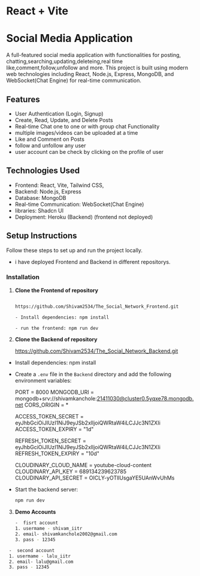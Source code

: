 # React + Vite

# Social Media Application

A full-featured social media application with functionalities for posting, chatting,searching,updating,deleteing,real time like,comment,follow,unfollow and more. This project is built using modern web technologies including React, Node.js, Express, MongoDB, and WebSocket(Chat Engine) for real-time communication.

## Features

- User Authentication (Login, Signup)
- Create, Read, Update, and Delete Posts
- Real-time Chat one to one or with group chat Functionality
- multiple images/videos can be uploaded at a time
- Like and Comment on Posts
- follow and unfollow any user
- user account can be check by clicking on the profile of user

## Technologies Used

- Frontend: React, Vite, Tailwind CSS,
- Backend: Node.js, Express
- Database: MongoDB
- Real-time Communication: WebSocket(Chat Engine)
- libraries: Shadcn UI
- Deployment: Heroku (Backend) (frontend not deployed)

## Setup Instructions

Follow these steps to set up and run the project locally.

- i have deployed Frontend and Backend in different repositorys.

### Installation

1. **Clone the Frontend of repository**

   ```sh
   
   https://github.com/Shivam2534/The_Social_Network_Frontend.git

   - Install dependencies: npm install

   - run the frontend: npm run dev

   ```

2. **Clone the Backend of repository**

   https://github.com/Shivam2534/The_Social_Network_Backend.git

- Install dependencies: npm install

- Create a `.env` file in the `Backend` directory and add the following environment  variables:

  PORT = 8000
  MONGODB_URI = mongodb+srv://shivamkanchole:21411030@cluster0.5yqxe78.mongodb.net
  CORS_ORIGIN = *

  ACCESS_TOKEN_SECRET = eyJhbGciOiJIUzI1NiJ9eyJSb2xlIjoiQWRtaW4iLCJJc3N1ZXIi
  ACCESS_TOKEN_EXPIRY = "1d"

  REFRESH_TOKEN_SECRET = eyJhbGciOiJIUzI1NiJ9eyJSb2xlIjoiQWRtaW4iLCJJc3N1ZXIi
  REFRESH_TOKEN_EXPIRY = "10d"

  CLOUDINARY_CLOUD_NAME = youtube-cloud-content
  CLOUDINARY_API_KEY = 689134239623785
  CLOUDINARY_API_SECRET = OICLY-yOTllUsgaYE5UAnWvUhMs

- Start the backend server:

  ```sh
  npm run dev
  ```

3. **Demo Accounts**
    ```sh
   -  fisrt account
   1. usermame - shivam_iitr
   2. email- shivamkanchole2002@gmail.com
   3. pass - 12345
    ```

  ```sh
   -  second account
   1. usermame - lalu_iitr
   2. email- lalu@gmail.com
   3. pass - 12345
 ```


